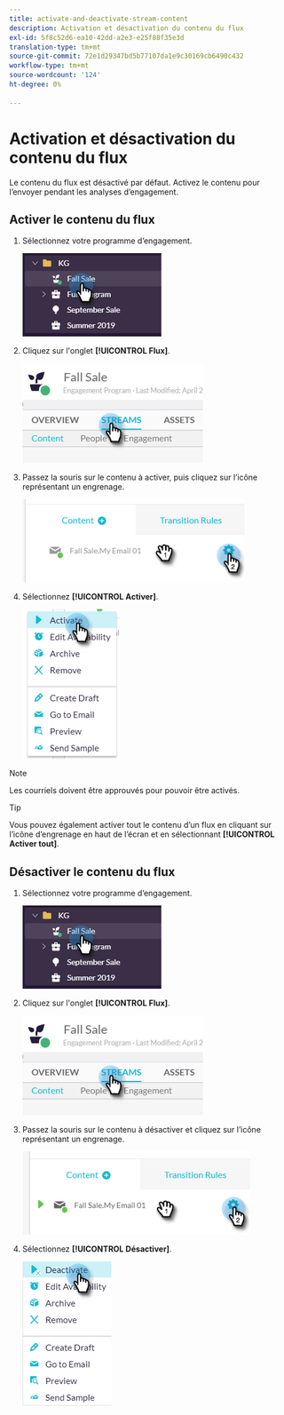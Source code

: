```yaml
---
title: activate-and-deactivate-stream-content
description: Activation et désactivation du contenu du flux
exl-id: 5f8c52d6-ea10-42dd-a2e3-e25f88f35e3d
translation-type: tm+mt
source-git-commit: 72e1d29347bd5b77107da1e9c30169cb6490c432
workflow-type: tm+mt
source-wordcount: '124'
ht-degree: 0%

---
```


# Activation et désactivation du contenu du flux

Le contenu du flux est désactivé par défaut. Activez le contenu pour l’envoyer pendant les analyses d’engagement.

## Activer le contenu du flux

1. Sélectionnez votre programme d’engagement.

   ![Image un](/help/sky/assets/engagement-programs/activate-and-deactivate-stream-content/activate-and-deactivate-stream-content-1.png)

1. Cliquez sur l&#39;onglet **[!UICONTROL Flux]**.

   ![Image 2](/help/sky/assets/engagement-programs/activate-and-deactivate-stream-content/activate-and-deactivate-stream-content-2.png)

1. Passez la souris sur le contenu à activer, puis cliquez sur l’icône représentant un engrenage.

   ![Image trois](/help/sky/assets/engagement-programs/activate-and-deactivate-stream-content/activate-and-deactivate-stream-content-3.png)

1. Sélectionnez **[!UICONTROL Activer]**.

   ![Image 4](/help/sky/assets/engagement-programs/activate-and-deactivate-stream-content/activate-and-deactivate-stream-content-4.png)

>[!NOTE]
>
>Les courriels doivent être approuvés pour pouvoir être activés.

>[!TIP]
>
>Vous pouvez également activer tout le contenu d’un flux en cliquant sur l’icône d’engrenage en haut de l’écran et en sélectionnant **[!UICONTROL Activer tout]**.

## Désactiver le contenu du flux

1. Sélectionnez votre programme d’engagement.

   ![Image 5](/help/sky/assets/engagement-programs/activate-and-deactivate-stream-content/activate-and-deactivate-stream-content-5.png)

1. Cliquez sur l&#39;onglet **[!UICONTROL Flux]**.

   ![Image six](/help/sky/assets/engagement-programs/activate-and-deactivate-stream-content/activate-and-deactivate-stream-content-6.png)

1. Passez la souris sur le contenu à désactiver et cliquez sur l’icône représentant un engrenage.

   ![Image sept](/help/sky/assets/engagement-programs/activate-and-deactivate-stream-content/activate-and-deactivate-stream-content-7.png)

1. Sélectionnez **[!UICONTROL Désactiver]**.

   ![Image huit](/help/sky/assets/engagement-programs/activate-and-deactivate-stream-content/activate-and-deactivate-stream-content-8.png)
